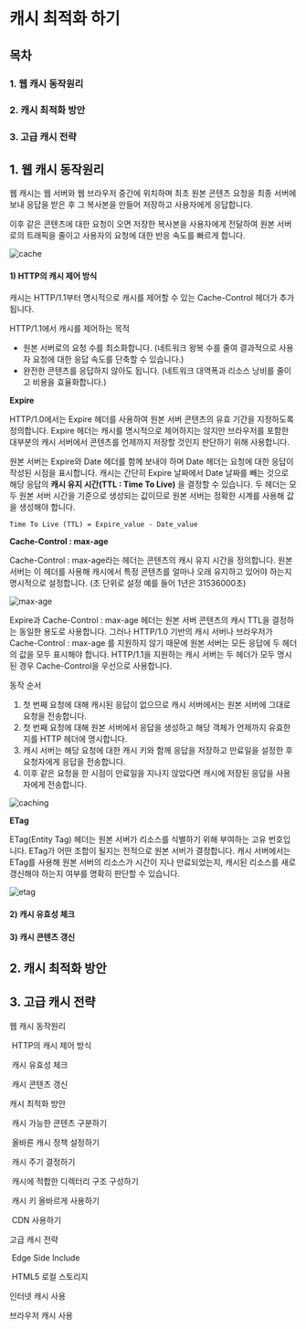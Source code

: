 # 캐시 최적화 하기

## 목차

### 1. 웹 캐시 동작원리

### 2. 캐시 최적화 방안

### 3. 고급 캐시 전략



## 1. 웹 캐시 동작원리

웹 캐시는 웹 서버와 웹 브라우저 중간에 위치하며 최초 원본 콘텐츠 요청을 최종 서버에 보내 응답을 받은 후 그 복사본을 만들어 저장하고 사용자에게 응답합니다.

이후 같은 콘텐츠에 대한 요청이 오면 저장한 복사본을 사용자에게 전달하여 원본 서버로의 트래픽을 줄이고 사용자의 요청에 대한 반응 속도를 빠르게 합니다.

![cache](https://user-images.githubusercontent.com/66556683/145521902-7f52e4a7-26e4-46e2-b832-73d15b462de3.jpg)

#### 1) HTTP의 캐시 제어 방식

캐시는 HTTP/1.1부터 명시적으로 캐시를 제어할 수 있는 Cache-Control 헤더가 추가됩니다.

HTTP/1.1에서 캐시를 제어하는 목적

- 원본 서버로의 요청 수를 최소화합니다. (네트워크 왕복 수를 줄여 결과적으로 사용자 요청에 대한 응답 속도를 단축할 수 있습니다.)
- 완전한 콘텐츠를 응답하지 않아도 됩니다. (네트워크 대역폭과 리소스 낭비를 줄이고 비용을 효율화합니다.)



**Expire**  

HTTP/1.0에서는 Expire 헤더를 사용하여 원본 서버 콘텐츠의 유효 기간을 지정하도록 정의합니다. Expire 헤더는 캐시를 명시적으로 제어하지는 않지만 브라우저를 포함한 대부분의 캐시 서버에서 콘텐츠를 언제까지 저장할 것인지 판단하기 위해 사용합니다.

원본 서버는 Expire와 Date 헤더를 함께 보내야 하며 Date 헤더는 요청에 대한 응답이 작성된 시점을 표시합니다. 캐시는 간단히 Expire 날짜에서 Date 날짜를 빼는 것으로 해당 응답의 **캐시 유지 시간(TTL : Time To Live)** 을 결정할 수 있습니다. 두 헤더는 모두 원본 서버 시간을 기준으로 생성되는 값이므로 원본 서버는 정확한 시계를 사용해 값을 생성해야 합니다.

```
Time To Live (TTL) = Expire_value - Date_value
```



**Cache-Control : max-age**

Cache-Control : max-age라는 헤더는 콘텐츠의 캐시 유지 시간을 정의합니다. 원본 서버는 이 헤더를 사용해 캐시에서 특정 콘텐츠를 얼마나 오래 유지하고 있어야 하는지 명시적으로 설정합니다. (초 단위로 설정 예를 들어 1년은 31536000초)

![max-age](https://user-images.githubusercontent.com/66556683/145530380-e57f864d-8158-4300-ac16-de7d7530097a.png)

Expire과 Cache-Control : max-age 헤더는 원본 서버 콘텐츠의 캐시 TTL을 결정하는 동일한 용도로 사용합니다. 그러나 HTTP/1.0 기반의 캐시 서버나 브라우저가 Cache-Control : max-age 를 지원하지 않기 때문에 원본 서버는 모든 응답에  두 헤더의 값을 모두 표시해야 합니다. HTTP/1.1을 지원하는 캐시 서버는 두 헤더가 모두 명시된 경우 Cache-Control을 우선으로 사용합니다.

동작 순서

1. 첫 번째 요청에 대해 캐시된 응답이 없으므로 캐시 서버에서는 원본 서버에 그대로 요청을 전송합니다.
2. 첫 번째 요청에 대해 원본 서버에서  응답을 생성하고 해당 객체가 언제까지 유효한지를 HTTP 헤더에 명시합니다.
3. 캐시 서버는 해당 요청에 대한 캐시 키와 함께 응답을 저장하고 만료일을 설정한 후 요청자에게 응답을 전송합니다.
4. 이후 같은 요청을 한 시점이 만료일을 지나지 않았다면 캐시에 저장된 응답을 사용자에게 전송합니다.

![caching](https://user-images.githubusercontent.com/66556683/145533114-abff60b6-dbd5-47d6-96a0-836d60b772d4.gif)



**ETag**

ETag(Entity Tag) 헤더는 원본 서버가 리소스를 식별하기 위해 부여하는 고유 번호입니다. ETag가 어떤 조합이 될지는 전적으로 원본 서버가 결정합니다. 캐시 서버에서는 ETag를 사용해 원본 서버의 리소스가 시간이 지나 만료되었는지, 캐시된 리소스를 새로 갱신해야 하는지 여부를 명확히 판단할 수 있습니다.

![etag](https://user-images.githubusercontent.com/66556683/145535514-71d916da-570a-45ca-9ecc-d295a16a394b.jpg)



#### 2) 캐시 유효성 체크

#### 3) 캐시 콘텐츠 갱신

## 2. 캐시 최적화 방안

## 3. 고급 캐시 전략











웹 캐시 동작원리

​	HTTP의 캐시 제어 방식

​	캐시 유효성 체크

​	캐시 콘텐츠 갱신



캐시 최적화 방안

​	캐시 가능한 콘텐츠 구분하기

​	올바른 캐시 정책 설정하기

​	캐시 주기 결정하기

​	캐시에 적합한 디렉터리 구조 구성하기

​	캐시 키 올바르게 사용하기

​	CDN 사용하기

고급 캐시 전략

​	Edge Side Include

​	HTML5 로컬 스토리지

인터넷 캐시 사용

브라우저 캐시 사용